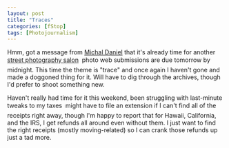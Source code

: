 ```yaml
---
layout: post
title: "Traces"
categories: [fStop]
tags: [Photojournalism]
---
```

Hmm, got a message from <a href="http://www.proofsheet.com/">Michal Daniel</a> that it's already time for another <a href="../photo/salon/">street photography salon</a> &#151; photo web submissions are due tomorrow by midnight. This time the theme is "trace" and once again I haven't gone and made a doggoned thing for it. Will have to dig through the archives, though I'd prefer to shoot something new.

Haven't really had time for it this weekend, been struggling with last-minute tweaks to my taxes &#151; might have to file an extension if I can't find all of the receipts right away, though I'm happy to report that for Hawaii, California, and the IRS, I get refunds all around even without them. I just want to find the right receipts (mostly moving-related) so I can crank those refunds up just a tad more.
